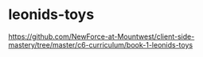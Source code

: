# leonids-toys
https://github.com/NewForce-at-Mountwest/client-side-mastery/tree/master/c6-curriculum/book-1-leonids-toys
